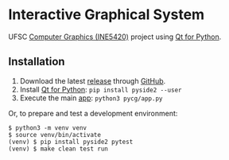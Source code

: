 # Interactive Graphical System

UFSC [Computer Graphics (INE5420)](http://www.lapix.ufsc.br/ensino/computacao-grafica/) project using [Qt for Python](https://www.qt.io/qt-for-python).


## Installation

1. Download the latest [release](https://github.com/RamAddict/INE5420-CG/releases) through [GitHub](https://github.com/RamAddict/INE5420-CG).
2. Install [Qt for Python](https://pypi.org/project/PySide2/): `pip install pyside2 --user`
3. Execute the main [app](pycg/app.py): `python3 pycg/app.py`

Or, to prepare and test a development environment:

```shell
$ python3 -m venv venv
$ source venv/bin/activate
(venv) $ pip install pyside2 pytest
(venv) $ make clean test run
```
